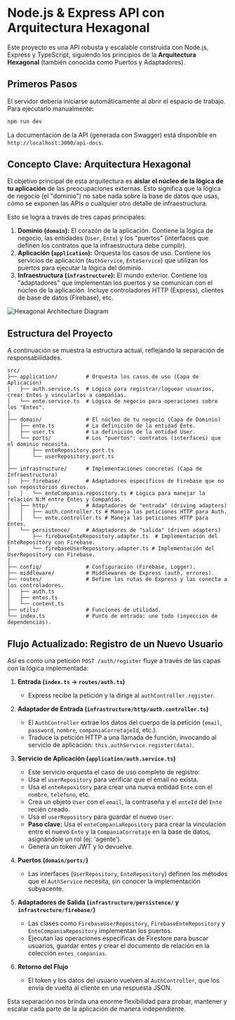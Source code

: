 # Node.js & Express API con Arquitectura Hexagonal

Este proyecto es una API robusta y escalable construida con Node.js, Express y TypeScript, siguiendo los principios de la **Arquitectura Hexagonal** (también conocida como Puertos y Adaptadores).

## Primeros Pasos

El servidor debería iniciarse automáticamente al abrir el espacio de trabajo. Para ejecutarlo manualmente:

```sh
npm run dev
```

La documentación de la API (generada con Swagger) está disponible en `http://localhost:3000/api-docs`.

## Concepto Clave: Arquitectura Hexagonal

El objetivo principal de esta arquitectura es **aislar el núcleo de la lógica de tu aplicación** de las preocupaciones externas. Esto significa que la lógica de negocio (el "dominio") no sabe nada sobre la base de datos que usas, cómo se exponen las APIs o cualquier otro detalle de infraestructura.

Esto se logra a través de tres capas principales:

1.  **Dominio (`domain`):** El corazón de la aplicación. Contiene la lógica de negocio, las entidades (`User`, `Ente`) y los "puertos" (interfaces que definen los contratos que la infraestructura debe cumplir).
2.  **Aplicación (`application`):** Orquesta los casos de uso. Contiene los servicios de aplicación (`AuthService`, `EnteService`) que utilizan los puertos para ejecutar la lógica del dominio.
3.  **Infraestructura (`infrastructure`):** El mundo exterior. Contiene los "adaptadores" que implementan los puertos y se comunican con el núcleo de la aplicación. Incluye controladores HTTP (Express), clientes de base de datos (Firebase), etc.

![Hexagonal Architecture Diagram](https://i.imgur.com/y3N0gRE.png)

## Estructura del Proyecto

A continuación se muestra la estructura actual, reflejando la separación de responsabilidades.

```
src/
├── application/         # Orquesta los casos de uso (Capa de Aplicación)
│   ├── auth.service.ts  # Lógica para registrar/loguear usuarios, crear Entes y vincularlos a compañías.
│   └── ente.service.ts  # Lógica de negocio para operaciones sobre los "Entes".
│
├── domain/              # El núcleo de tu negocio (Capa de Dominio)
│   ├── ente.ts          # La definición de la entidad Ente.
│   ├── user.ts          # La definición de la entidad User.
│   └── ports/           # Los "puertos": contratos (interfaces) que el dominio necesita.
│       ├── enteRepository.port.ts
│       └── userRepository.port.ts
│
├── infrastructure/      # Implementaciones concretas (Capa de Infraestructura)
│   ├── firebase/        # Adaptadores específicos de Firebase que no son repositorios directos.
│   │   └── enteCompania.repository.ts # Lógica para manejar la relación N:M entre Entes y Compañías.
│   ├── http/            # Adaptadores de "entrada" (driving adapters)
│   │   ├── auth.controller.ts # Maneja las peticiones HTTP para Auth.
│   │   └── ente.controller.ts # Maneja las peticiones HTTP para Entes.
│   └── persistence/     # Adaptadores de "salida" (driven adapters)
│       ├── firebaseEnteRepository.adapter.ts  # Implementación del EnteRepository con Firebase.
│       └── firebaseUserRepository.adapter.ts # Implementación del UserRepository con Firebase.
│
├── config/              # Configuración (Firebase, Logger).
├── middleware/          # Middlewares de Express (auth, errores).
├── routes/              # Define las rutas de Express y las conecta a los controladores.
│   ├── auth.ts
│   ├── entes.ts
│   └── content.ts
├── utils/               # Funciones de utilidad.
└── index.ts             # Punto de entrada: une todo (inyección de dependencias).
```

## Flujo Actualizado: Registro de un Nuevo Usuario

Así es como una petición `POST /auth/register` fluye a través de las capas con la lógica implementada:

1.  **Entrada (`index.ts` -> `routes/auth.ts`)**
    *   Express recibe la petición y la dirige al `authController.register`.

2.  **Adaptador de Entrada (`infrastructure/http/auth.controller.ts`)**
    *   El `AuthController` extrae los datos del cuerpo de la petición (`email`, `password`, `nombre`, `companiaCorretajeId`, etc.).
    *   Traduce la petición HTTP a una llamada de función, invocando al servicio de aplicación: `this.authService.register(data)`.

3.  **Servicio de Aplicación (`application/auth.service.ts`)**
    *   Este servicio orquesta el caso de uso completo de registro:
    *   Usa el `userRepository` para verificar que el email no exista.
    *   Usa el `enteRepository` para crear una nueva entidad `Ente` con el `nombre`, `telefono`, etc.
    *   Crea un objeto `User` con el `email`, la contraseña y el `enteId` del `Ente` recién creado.
    *   Usa el `userRepository` para guardar el nuevo `User`.
    *   **Paso clave:** Usa el `enteCompaniaRepository` para crear la vinculación entre el nuevo `Ente` y la `CompaniaCorretaje` en la base de datos, asignándole un rol (ej: 'agente').
    *   Genera un token JWT y lo devuelve.

4.  **Puertos (`domain/ports/`)**
    *   Las interfaces (`UserRepository`, `EnteRepository`) definen los métodos que el `AuthService` necesita, sin conocer la implementación subyacente.

5.  **Adaptadores de Salida (`infrastructure/persistence/` y `infrastructure/firebase/`)**
    *   Las clases como `FirebaseUserRepository`, `FirebaseEnteRepository` y `EnteCompaniaRepository` implementan los puertos.
    *   Ejecutan las operaciones específicas de Firestore para buscar usuarios, guardar entes y crear el documento de relación en la colección `entes_companias`.

6.  **Retorno del Flujo**
    *   El token y los datos del usuario vuelven al `AuthController`, que los envía de vuelta al cliente en una respuesta JSON.

Esta separación nos brinda una enorme flexibilidad para probar, mantener y escalar cada parte de la aplicación de manera independiente.
